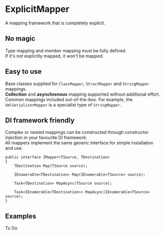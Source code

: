 # ExplicitMapper
A mapping framework that is completely explicit.

## No magic
Type mapping and member mapping must be fully defined.  
If it's not explicitly mapped, it won't be mapped.

## Easy to use
Base classes supplied for `ClassMapper`, `StructMapper` and `StringMapper` mappings.  
**Collection** and **asynchronous** mapping supported without additional effort.  
Common mappings included out-of-the-box. For example, the `XmlSerializerMapper` is a specialist type of `StringMapper`.

## DI framework friendly
Complex or nested mappings can be constructed through constructor injection in your favourite DI framework.  
All mappers implement the same generic interface for simple installation and use.

```
public interface IMapper<TSource, TDestination>
{
    TDestination Map(TSource source);

    IEnumerable<TDestination> Map(IEnumerable<TSource> source);

    Task<TDestination> MapAsync(TSource source);

    Task<IEnumerable<TDestination>> MapAsync(IEnumerable<TSource> source);
}
```

## Examples
To Do
